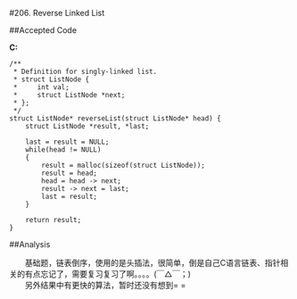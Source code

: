 #206. Reverse Linked List

##Accepted Code

**C:**

	/**
	 * Definition for singly-linked list.
	 * struct ListNode {
	 *     int val;
	 *     struct ListNode *next;
	 * };
	 */
	struct ListNode* reverseList(struct ListNode* head) {
	    struct ListNode *result, *last;
	    
	    last = result = NULL;
	    while(head != NULL)
	    {
	        result = malloc(sizeof(struct ListNode));
	        result = head;
	        head = head -> next;
	        result -> next = last;
	        last = result;
	    }
	    
	    return result;
	}

##Analysis

　　基础题，链表倒序，使用的是头插法，很简单，倒是自己C语言链表、指针相关的有点忘记了，需要复习复习了啊。。。。(￣△￣；)  
　　另外结果中有更快的算法，暂时还没有想到= =